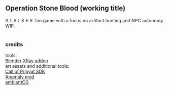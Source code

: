 ## Operation Stone Blood (working title)
S.T.A.L.K.E.R. fan game with a focus on arfifact hunting and NPC autonomy. WIP.<br>
<br>

### credits
tools:<br>
[Blender XRay addon](https://github.com/PavelBlend/blender-xray)<br>
art assets and additional tools:<br>
[Call of Pripyat SDK](https://www.moddb.com/games/stalker-call-of-pripyat/downloads/x-ray-16-engine-sdk-v07)<br>
[Anomaly mod](https://www.moddb.com/mods/stalker-anomaly)<br>
[ambientCG](https://ambientcg.com/view?id=DaySkyHDRI031B)<br>
